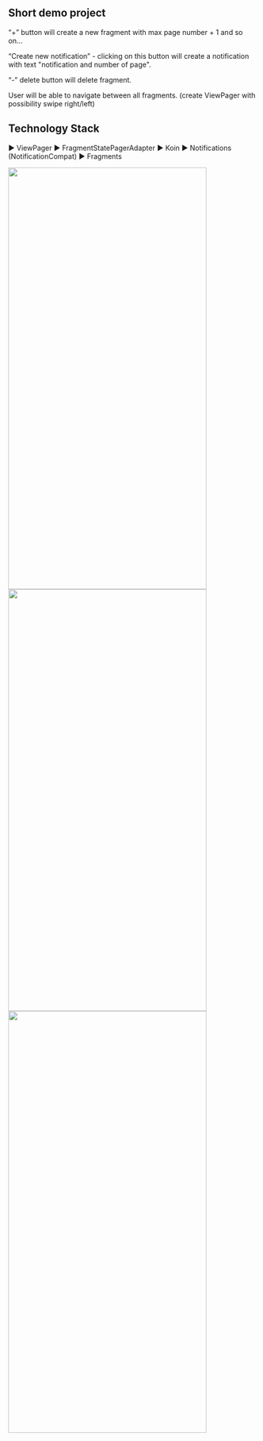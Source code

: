 Short demo project
------------------------------------------------------------------------------------------------------------------------------------------------------
“+”  button will create a new fragment with max page number + 1 and so on...

“Create new notification” - clicking on this button will create a notification with text "notification and number of page".

“-” delete button will delete fragment.

User will be able to navigate between all fragments. (create ViewPager with possibility swipe right/left)

Technology Stack
------------------------------------------------------------------------------------------------------------------------------------------------------
►  ViewPager
►  FragmentStatePagerAdapter
►  Koin
►  Notifications (NotificationCompat)
►  Fragments


<img src="https://user-images.githubusercontent.com/72496644/103102698-e1be2000-4625-11eb-82ab-7bdb0658500b.jpg" width="400" height="850">

<img src="https://user-images.githubusercontent.com/72496644/103102717-f6021d00-4625-11eb-9e49-8163fbf3b6bc.jpg" width="400" height="850">

<img src="https://user-images.githubusercontent.com/72496644/103102720-fac6d100-4625-11eb-8643-c69797b551da.jpg" width="400" height="850">
